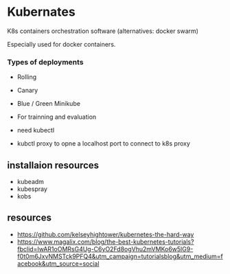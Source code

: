 # Kubernates
K8s containers orchestration software (alternatives: docker swarm)

Especially used for docker containers. 

### Types of deployments

* Rolling 
* Canary 
* Blue / Green Minikube

* For trainning and evaluation
* need kubectl
* kubctl proxy to opne a localhost port to connect to k8s proxy

## installaion resources 

* kubeadm 
* kubespray
* kobs

## resources
* https://github.com/kelseyhightower/kubernetes-the-hard-way
* https://www.magalix.com/blog/the-best-kubernetes-tutorials?fbclid=IwAR1oOMRsG4Ug-C6yO2Fd8ogVhu2mVMKo6w5lG9-f0t0m6JxvNMSTck9PFQ4&utm_campaign=tutorialsblog&utm_medium=facebook&utm_source=social
